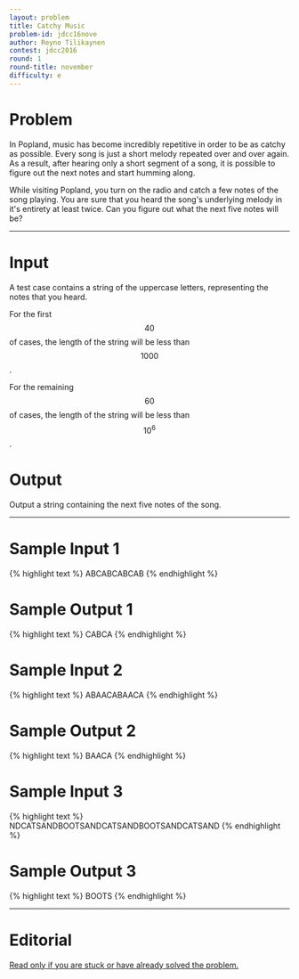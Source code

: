 ```yaml
---
layout: problem
title: Catchy Music
problem-id: jdcc16nove
author: Reyno Tilikaynen
contest: jdcc2016
round: 1
round-title: november
difficulty: e
---
```


# Problem
In Popland, music has become incredibly repetitive in order to be as catchy as possible. Every song is just a short melody repeated over and over again. As a result, after hearing only a short segment of a song, it is possible to figure out the next notes and start humming along.

While visiting Popland, you turn on the radio and catch a few notes of the song playing. You are sure that you heard the song's underlying melody in it's entirety at least twice. Can you figure out what the next five notes will be?

---

# Input
A test case contains a string of the uppercase letters, representing the notes that you heard.

For the first $$40%$$ of cases, the length of the string will be less than $$1000$$.

For the remaining $$60%$$ of cases, the length of the string will be less than $$10^6$$.

# Output
Output a string containing the next five notes of the song.

---

# Sample Input 1
{% highlight text %}
ABCABCABCAB
{% endhighlight %}

# Sample Output 1
{% highlight text %}
CABCA
{% endhighlight %}

# Sample Input 2
{% highlight text %}
ABAACABAACA
{% endhighlight %}

# Sample Output 2
{% highlight text %}
BAACA
{% endhighlight %}

# Sample Input 3
{% highlight text %}
NDCATSANDBOOTSANDCATSANDBOOTSANDCATSAND
{% endhighlight %}

# Sample Output 3
{% highlight text %}
BOOTS
{% endhighlight %}

---

# Editorial
[Read only if you are stuck or have already solved the problem.](/cpt-editorials/jdcc/2016/november/e)